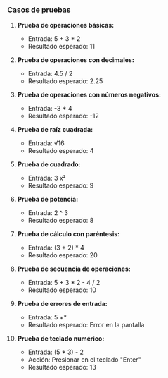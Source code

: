 ### Casos de pruebas

1. **Prueba de operaciones básicas:**
   - Entrada: 5 + 3 * 2
   - Resultado esperado: 11

2. **Prueba de operaciones con decimales:**
   - Entrada: 4.5 / 2
   - Resultado esperado: 2.25

3. **Prueba de operaciones con números negativos:**
   - Entrada: -3 * 4
   - Resultado esperado: -12

4. **Prueba de raíz cuadrada:**
   - Entrada: √16
   - Resultado esperado: 4

5. **Prueba de cuadrado:**
   - Entrada: 3 x²
   - Resultado esperado: 9

6. **Prueba de potencia:**
   - Entrada: 2 ^ 3
   - Resultado esperado: 8

7. **Prueba de cálculo con paréntesis:**
   - Entrada: (3 + 2) * 4
   - Resultado esperado: 20

8. **Prueba de secuencia de operaciones:**
   - Entrada: 5 + 3 * 2 - 4 / 2
   - Resultado esperado: 10

9. **Prueba de errores de entrada:**
   - Entrada: 5 +*
   - Resultado esperado: Error en la pantalla

10. **Prueba de teclado numérico:**
    - Entrada: (5 * 3) - 2
    - Acción: Presionar en el teclado "Enter"
    - Resultado esperado: 13
